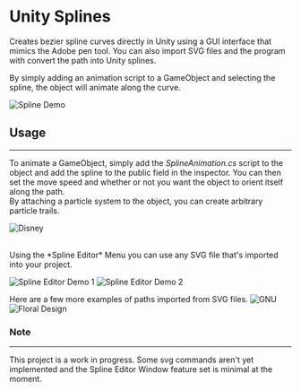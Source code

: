 # Unity Splines

Creates bezier spline curves directly in Unity using a GUI interface that mimics the Adobe pen tool. You 
can also import SVG files and the program with convert the path into Unity splines. <br>

By simply adding an animation script to a GameObject and selecting the spline, the object will animate along the curve.

![Spline Demo](https://raw.githubusercontent.com/Shealynntate/Unity_Splines/master/Images/SplineDemo1.gif)

## Usage
---

To animate a GameObject, simply add the *SplineAnimation.cs* script to the object and add the spline to the public field in the inspector. You can then set the move speed and whether or not you want the object to orient itself along the path.
<br>
By attaching a particle system to the object, you can create arbitrary particle trails.

![Disney](https://raw.githubusercontent.com/Shealynntate/Unity_Splines/master/Images/DisneySpline.gif)

<br>
Using the *Spline Editor* Menu you can use any SVG file that's imported into your project.

![Spline Editor Demo 1](https://raw.githubusercontent.com/Shealynntate/Unity_Splines/master/Images/SplineEditorDemo1.png)
![Spline Editor Demo 2](https://raw.githubusercontent.com/Shealynntate/Unity_Splines/master/Images/SplineEditorDemo2.png)

Here are a few more examples of paths imported from SVG files.
![GNU](https://raw.githubusercontent.com/Shealynntate/Unity_Splines/master/Images/GNU_Logo.png)
![Floral Design](https://raw.githubusercontent.com/Shealynntate/Unity_Splines/master/Images/Floral_Design.png)

### Note
---
This project is a work in progress. Some svg commands aren't yet implemented 
and the Spline Editor Window feature set is minimal at the moment.

